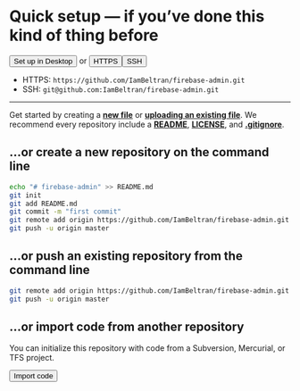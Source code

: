 # Quick setup — if you’ve done this kind of thing before

<button>Set up in Desktop </button> or <button>HTTPS</button><button>SSH</button><br>
 - HTTPS: `https://github.com/IamBeltran/firebase-admin.git` <br>
 - SSH: `git@github.com:IamBeltran/firebase-admin.git` <br>
<hr>

Get started by creating a **[new file](https://github.com/IamBeltran/firebase-admin/new/master)** or **[uploading an existing file](https://github.com/IamBeltran/firebase-admin/upload)**. We recommend every repository include a **[README](https://github.com/IamBeltran/firebase-admin/new/master?readme=1)**, **[LICENSE](https://github.com/IamBeltran/firebase-admin/new/master?filename=LICENSE.md)**, and **[.gitignore](https://github.com/IamBeltran/firebase-admin/new/master?filename=.gitignore)**.

## …or create a new repository on the command line

```bash
echo "# firebase-admin" >> README.md
git init
git add README.md
git commit -m "first commit"
git remote add origin https://github.com/IamBeltran/firebase-admin.git
git push -u origin master
```

## …or push an existing repository from the command line

```bash
git remote add origin https://github.com/IamBeltran/firebase-admin.git
git push -u origin master
```

## …or import code from another repository

You can initialize this repository with code from a Subversion, Mercurial, or TFS project.

<button>Import code</button>
